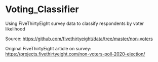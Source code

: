 # Voting_Classifier
Using FiveThirtyEight survey data to classify respondents by voter likelihood

Source: https://github.com/fivethirtyeight/data/tree/master/non-voters

Original FiveThirtyEight article on survey: https://projects.fivethirtyeight.com/non-voters-poll-2020-election/
